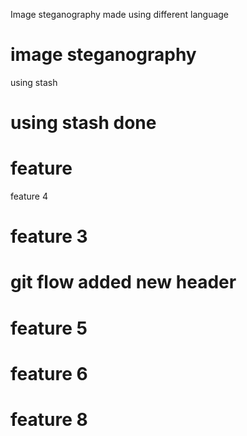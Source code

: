 Image steganography made using different language

# image steganography

using stash

# using stash done 
# feature
feature 4
# feature 3
# git flow added new header

# feature 5

# feature 6
# feature 8


